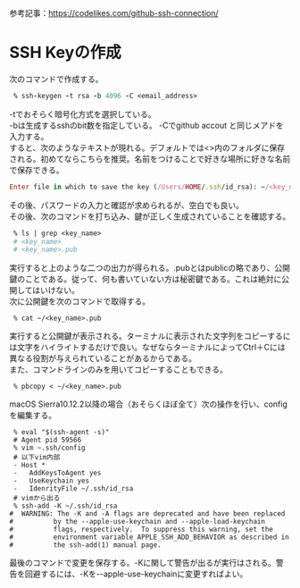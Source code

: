 参考記事：https://codelikes.com/github-ssh-connection/
# SSH Keyの作成
次のコマンドで作成する。
```ruby:qiita.rb
 % ssh-keygen -t rsa -b 4096 -C <email_address>
```
-tでおそらく暗号化方式を選択している。  
-bは生成するsshのbit数を指定している。
-Cでgithub accout と同じメアドを入力する。  
すると、次のようなテキストが現れる。デフォルトでは<>内のフォルダに保存される。初めてならこちらを推奨。名前をつけることで好きな場所に好きな名前で保存できる。
```ruby:qiita.rb
Enter file in which to save the key (/Users/HOME/.ssh/id_rsa): ~/<key_name>
```
その後、パスワードの入力と確認が求められるが、空白でも良い。  
その後、次のコマンドを打ち込み、鍵が正しく生成されていることを確認する。
```ruby:qiita.rb
 % ls | grep <key_name>
 # <key_name>
 # <key_name>.pub
```
実行すると上のような二つの出力が得られる。.pubとはpublicの略であり、公開鍵のことである。従って、何も書いていない方は秘密鍵である。これは絶対に公開してはいけない。  
次に公開鍵を次のコマンドで取得する。
```ruby:qiita
 % cat ~/<key_name>.pub
```
実行すると公開鍵が表示される。ターミナルに表示された文字列をコピーするには文字をハイライトするだけで良い。なぜならターミナルによってCtrl＋Cには異なる役割が与えられていることがあるからである。  
また、コマンドラインのみを用いてコピーすることもできる。
```ruby:qiita
 % pbcopy < ~/<key_name>.pub
```
macOS Sierra10.12.2以降の場合（おそらくほぼ全て）次の操作を行い、configを編集する。
```ruby:qitta
 % eval "$(ssh-agent -s)"
 # Agent pid 59566
 % vim ~.ssh/config
 # 以下vim内部
 - Host *
 -   AddKeysToAgent yes
 -   UseKeychain yes
 -   IdenrityFile ~/.ssh/id_rsa
 # vimから出る
 % ssh-add -K ~/.ssh/id_rsa
#  WARNING: The -K and -A flags are deprecated and have been replaced
#          by the --apple-use-keychain and --apple-load-keychain
#          flags, respectively.  To suppress this warning, set the
#          environment variable APPLE_SSH_ADD_BEHAVIOR as described in
#          the ssh-add(1) manual page.
```
最後のコマンドで変更を保存する。-Kに関して警告が出るが実行はされる。警告を回避するには、-Kを--apple-use-keychainに変更すればよい。